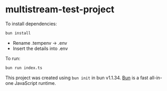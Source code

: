 # multistream-test-project

To install dependencies:

```bash
bun install
```

- Rename .tempenv -> .env
- Insert the details into .env

To run:

```bash
bun run index.ts
```


This project was created using `bun init` in bun v1.1.34. [Bun](https://bun.sh) is a fast all-in-one JavaScript runtime.
